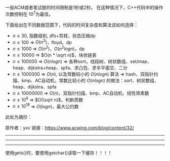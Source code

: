 一般ACM或者笔试题的时间限制是1秒或2秒。
在这种情况下，C++代码中的操作次数控制在 $10^7$为最佳。

下面给出在不同数据范围下，代码的时间复杂度和算法该如何选择：

- $n \le 30​$, 指数级别, dfs+剪枝，状态压缩dp
- $n \le 100$ =&gt; $O(n^3)$，floyd，dp
- $n \le 1000$ =&gt; $O(n^2)​$，$O(n^2logn)​$，dp
- $n \le 10000$ =&gt; $O(n * \sqrt n)$，块状链表
- $n \le 100000$ =&gt; $O(nlogn)$ =&gt; 各种sort，线段树、树状数组、set/map、heap、dijkstra+heap、spfa、求凸包、求半平面交、二分
- $n \le 1000000$ =&gt; $O(n)$, 以及常数较小的 $O(nlogn)$ 算法 =&gt; hash、双指针扫描、kmp、AC自动机，常数比较小的 $O(nlogn)$ 的做法：sort、树状数组、heap、dijkstra、spfa
- $n \le 10000000$ =&gt; $O(n)$，双指针扫描、kmp、AC自动机、线性筛素数
- $n \le 10^9$ =&gt; $O(\sqrt n)$，判断质数
- $n \le 10^{18}$ =&gt; $O(logn)$，最大公约数



此处为摘抄：

原作者：yxc
链接：https://www.acwing.com/blog/content/32/



---

----

---



使用gets()时，要使用getchar()读取一下缓存！！！！